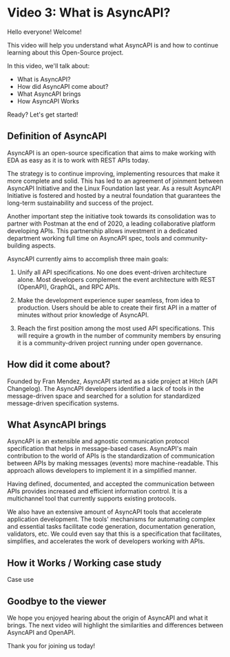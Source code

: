 # Video 3: What is AsyncAPI? 
 
Hello everyone! Welcome!
		
This video will help you understand what AsyncAPI is and how to continue learning about this Open-Source project. 

In this video, we'll talk about:
 - What is AsyncAPI?
 - How did AsyncAPI come about?
 - What AsyncAPI brings 
 - How AsyncAPI Works
 
 Ready? Let's get started!

## Definition of AsyncAPI

AsyncAPI is an open-source specification that aims to make working with EDA as easy as it is to work with REST APIs today.

The strategy is to continue improving, implementing resources that make it more complete and solid. This has led to an agreement of joinment between AsyncAPI Initiative and the Linux Foundation last year. As a result AsyncAPI Initiative is fostered and hosted by a neutral foundation that guarantees the long-term sustainability and success of the project. 

Another important step the initiative took towards its consolidation was to partner with Postman at the end of 2020, a leading collaborative platform developing APIs. This partnership allows investment in a dedicated department working full time on AsyncAPI spec, tools and community-building aspects.

AsyncAPI currently aims to accomplish three main goals:

1. Unify all API specifications. No one does event-driven architecture alone. Most developers complement the event architecture with REST (OpenAPI), GraphQL, and RPC APIs.

2. Make the development experience super seamless, from idea to production. Users should be able to create their first API in a matter of minutes without prior knowledge of AsyncAPI.

3. Reach the first position among the most used API specifications. This will require a growth in the number of community members by ensuring it is a community-driven project running under open governance.

 ## How did it come about?
Founded by Fran Mendez, AsyncAPI started as a side project at Hitch (API Changelog). The AsyncAPI developers identified a lack of tools in the message-driven space and searched for a solution for standardized message-driven specification systems. 

 ## What AsyncAPI brings
 AsyncAPI is an extensible and agnostic communication protocol specification that helps in message-based cases. AsyncAPI's main contribution to the world of APIs is the standardization of communication between APIs by making messages (events) more machine-readable. This approach allows developers to implement it in a simplified manner.  

Having defined, documented, and accepted the communication between APIs provides increased and efficient information control. It is a multichannel tool that currently supports existing protocols.

We also have an extensive amount of AsyncAPI tools that accelerate application development. The tools' mechanisms for automating complex and essential tasks facilitate code generation, documentation generation, validators, etc. We could even say that this is a specification that facilitates, simplifies, and accelerates the work of developers working with APIs. 

## How it Works / Working case study
Case use



## Goodbye to the viewer
We hope you enjoyed hearing about the origin of AsyncAPI and what it brings. The next video will highlight the similarities and differences between AsyncAPI and OpenAPI.

Thank you for joining us today!
